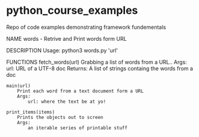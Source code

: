 # python_course_examples
Repo of code examples demonstrating framework fundementals

NAME
    words - Retrive and Print words form URL

DESCRIPTION
    Usage:
        python3 words.py 'url'

FUNCTIONS
    fetch_words(url)
        Grabbing a list of words from a URL..
        Args:
            url: URL of a UTF-8 doc
        Returns:
            A list of strings containg the words from a doc

    main(url)
        Print each word from a text document form a URL
        Args:
            url: where the text be at yo!

    print_items(items)
        Prints the objects out to screen
        Args:
            an iterable series of printable stuff

